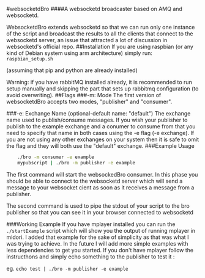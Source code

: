 #websocketdBro
####A websocketd broadcaster based on AMQ and websocketd.

 WebsocketdBro extends websocketd so that we can run only one instance of the script and broadcast the results to all the clients that connect to the websocketd server, an issue that attracted a lot of discussion in websocketd's official repo. 
##Installation
If you are using raspbian (or any kind of Debian system using arm architecture) simply run:
```raspbian_setup.sh ```

(assuming that pip and python are already installed)

Warning: if you have rabbitMQ installed already, it is recommended to run setup manually and skipping the part that sets up rabbitmq configuration (to avoid overwriting).
##Flags
###-m: Mode
The first version of websocketdBro accepts two modes, "publisher" and "consumer".

###-e: Exchange Name (optional-default name: "default")
The exchange name used to publish/consume messages. If you wish your publisher to publish to the example exchange and a conumer to consume from that you need to specify that name in both cases using the -e flag (-e exchange).
If you are not using any other exchanges on your system then it is safe to omit the flag and they will both use the "default" exchange.
###Example Usage
```sh
    ./bro -m consumer -e example
    mypubscript | ./bro -m publisher -e example  
```
The first command will start the websockedBro consumer. In this phase you should be able to connect to the websocketd server which will send a message to your websocket cient as soon as it receives a message from a publisher.

The second command is used to pipe the stdout of your script to the bro publisher so that you can see it in your browser connected to websocketd

###Working Example
If you have mplayer installed you can run the ```./startExample``` script which will show you the output of running mplayer in midori. I added that example for the sake of simplicity as that was what I was trying to achieve. In the future I will add more simple examples with less dependencies to get you started. If you don't have mplayer follow the instructhons and simply echo something to the publisher to test it :

eg. ```echo test | ./bro -m publisher -e example```


